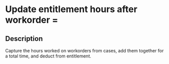 # Update entitlement hours after workorder =

## Description

Capture the hours worked on workorders from cases, add them together for a total time, and deduct from entitlement.
